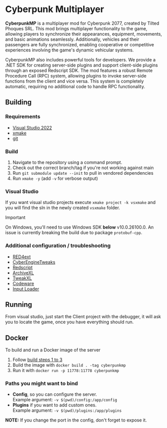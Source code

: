 # Cyberpunk Multiplayer

**CyberpunkMP** is a multiplayer mod for Cyberpunk 2077, created by Tilted 
Phoques SRL. This mod brings multiplayer functionality to the game, allowing 
players to synchronize their appearances, equipment, movements, and basic 
animations seamlessly. Additionally, vehicles and their passengers are fully 
synchronized, enabling cooperative or competitive experiences involving the 
game's dynamic vehicular systems.

CyberpunkMP also includes powerful tools for developers. We provide a .NET SDK 
for creating server-side plugins and support client-side plugins through an 
exposed Redscript SDK. The mod features a robust Remote Procedure Call (RPC) 
system, allowing plugins to invoke server-side functions from the client and 
vice versa. This system is completely automatic, requiring no additional code 
to handle RPC functionality.

## Building

### Requirements
- [Visual Studio 2022](https://visualstudio.microsoft.com/downloads/)
- [xmake](https://github.com/xmake-io/xmake/releases)
- [git](https://git-scm.com/downloads)

### Build
1. Navigate to the repository using a command prompt.
2. Check out the correct branch/tag if you're not working against main
3. Run `git submodule update --init` to pull in vendored dependencies
4. Run `xmake -y` (add `-v` for verbose output)

### Visual Studio

If you want visual studio projects execute `xmake project -k vsxmake` and you 
will find the sln in the newly created `vsxmake` folder.

> [!IMPORTANT]
> On Windows, you'll need to use Windows SDK **below** v10.0.26100.0. An issue
> is currently breaking the build due to package `protobuf-cpp`.

### Additional configuration / troubleshooting

- [RED4ext](https://github.com/WopsS/RED4ext/releases)
- [CyberEngineTweaks](https://github.com/maximegmd/CyberEngineTweaks/releases)
- [Redscript](https://github.com/jac3km4/redscript/releases/)
- [ArchiveXL](https://github.com/psiberx/cp2077-archive-xl/releases/)
- [TweakXL](https://github.com/psiberx/cp2077-tweak-xl/releases/)
- [Codeware](https://github.com/psiberx/cp2077-codeware/releases/)
- [Input Loader](https://github.com/jackhumbert/cyberpunk2077-input-loader/releases)

## Running

From visual studio, just start the Client project with the debugger, it will 
ask you to locate the game, once you have everything should run.

## Docker

To build and run a Docker image of the server 
1. Follow [build steps 1 to 3](#build)
2. Build the image with `docker build . -tag cyberpunkmp`
3. Run it with `docker run -p 11778:11778 cyberpunkmp`

### Paths you might want to bind
- **Config**, so you can configure the server.  
  Example argument: `-v $(pwd)/config:/app/config`
- **Plugins** if you want to add custom ones.  
  Example argument: `-v $(pwd)/plugins:/app/plugins`

**NOTE:** If you change the port in the config, don't forget to expose it.
